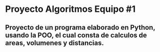 # Proyecto Algoritmos Equipo #1

## Proyecto de un programa elaborado en Python, usando la POO, el cual consta de calculos de areas, volumenes y distancias.
